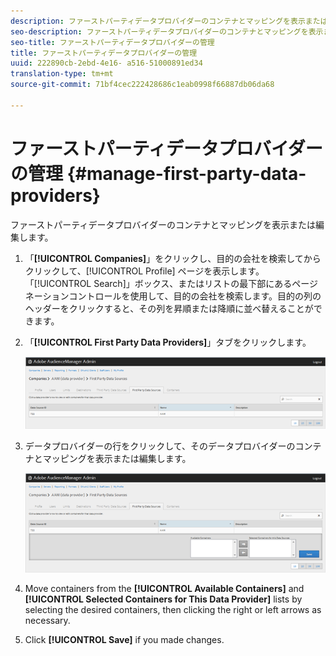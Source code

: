 ```yaml
---
description: ファーストパーティデータプロバイダーのコンテナとマッピングを表示または編集します。
seo-description: ファーストパーティデータプロバイダーのコンテナとマッピングを表示または編集します。
seo-title: ファーストパーティデータプロバイダーの管理
title: ファーストパーティデータプロバイダーの管理
uuid: 222890cb-2ebd-4e16- a516-51000891ed34
translation-type: tm+mt
source-git-commit: 71bf4cec222428686c1eab0998f66887db06da68

---
```



# ファーストパーティデータプロバイダーの管理 {#manage-first-party-data-providers}

ファーストパーティデータプロバイダーのコンテナとマッピングを表示または編集します。

<!-- t_first_party_providers.xml -->

1. 「**[!UICONTROL Companies]**」をクリックし、目的の会社を検索してからクリックして、[!UICONTROL Profile] ページを表示します。「[!UICONTROL Search]」ボックス、またはリストの最下部にあるページネーションコントロールを使用して、目的の会社を検索します。目的の列のヘッダーをクリックすると、その列を昇順または降順に並べ替えることができます。

1. 「**[!UICONTROL First Party Data Providers]**」タブをクリックします。

   ![](assets/first_party_providers.png)

1. データプロバイダーの行をクリックして、そのデータプロバイダーのコンテナとマッピングを表示または編集します。

   ![手順の結果](assets/first_party_providers_edit.png)

1. Move containers from the **[!UICONTROL Available Containers]** and **[!UICONTROL Selected Containers for This Data Provider]** lists by selecting the desired containers, then clicking the right or left arrows as necessary.
1. Click **[!UICONTROL Save]** if you made changes.